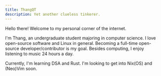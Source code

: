 ```yaml
---
title: ThangQT
description: Yet another clueless tinkerer.
---
```


Hello there! Welcome to my personal corner of the internet.

I'm Thang, an undergraduate student majoring in computer science. I love open-source software and Linux in general. Becoming a full-time open-source developer/contributor is my goal. Besides computing, I enjoy listening to music 24 hours a day.

Currently, I'm learning DSA and Rust. I'm looking to get into Nix(OS) and (Neo)Vim soon.
